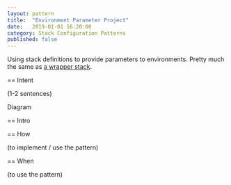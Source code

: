 ```yaml
---
layout: pattern
title:  "Environment Parameter Project"
date:   2019-01-01 16:20:00
category: Stack Configuration Patterns
published: false
---
```


Using stack definitions to provide parameters to environments. Pretty much the same as [a wrapper stack](/patterns/core-stack/wrapper-stack.html).

== Intent

(1-2 sentences)

Diagram

== Intro

== How

(to implement / use the pattern)

== When

(to use the pattern)
